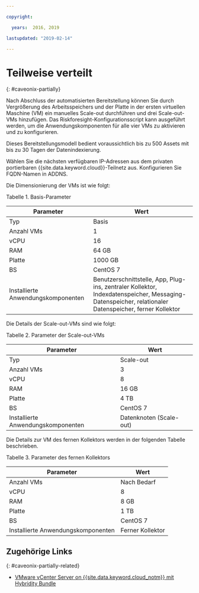 ```yaml
---

copyright:

  years:  2016, 2019

lastupdated: "2019-02-14"

---
```


# Teilweise verteilt
{: #caveonix-partially}

Nach Abschluss der automatisierten Bereitstellung können Sie durch Vergrößerung des Arbeitsspeichers und der Platte in der ersten virtuellen Maschine (VM) ein manuelles Scale-out durchführen und drei Scale-out-VMs hinzufügen. Das Riskforesight-Konfigurationsscript kann ausgeführt werden, um die Anwendungskomponenten für alle vier VMs zu aktivieren und zu konfigurieren.

Dieses Bereitstellungsmodell bedient voraussichtlich bis zu 500 Assets mit bis zu 30 Tagen der Datenindexierung.

Wählen Sie die nächsten verfügbaren IP-Adressen aus dem privaten portierbaren {{site.data.keyword.cloud}}-Teilnetz aus. Konfigurieren Sie FQDN-Namen in ADDNS.

Die Dimensionierung der VMs ist wie folgt:

Tabelle 1. Basis-Parameter

|Parameter	|Wert|
|---|---|
|Typ	|Basis |
|Anzahl VMs	|1|
|vCPU	|16|
|RAM	|64 GB|
|Platte	|1000 GB|
|BS	|CentOS 7|
|Installierte Anwendungskomponenten	|Benutzerschnittstelle, App, Plug-ins, zentraler Kollektor, Indexdatenspeicher, Messaging-Datenspeicher, relationaler Datenspeicher, ferner Kollektor|

Die Details der Scale-out-VMs sind wie folgt:

Tabelle 2. Parameter der Scale-out-VMs

|Parameter	| Wert |
|---|---|
|Typ	|Scale-out |
|Anzahl VMs	| 3 |
|vCPU	| 8 |
|RAM	| 16 GB |
| Platte	| 4 TB |
|BS	| CentOS 7 |
|Installierte Anwendungskomponenten	|Datenknoten (Scale-out) |

Die Details zur VM des fernen Kollektors werden in der folgenden Tabelle beschrieben.

Tabelle 3. Parameter des fernen Kollektors

|Parameter	|Wert|
|---|---|
|Anzahl VMs	|Nach Bedarf |
|vCPU	|8|
|RAM	|8 GB|
|Platte	|1 TB |
|BS	|CentOS 7|
|Installierte Anwendungskomponenten	|Ferner Kollektor|

## Zugehörige Links
{: #caveonix-partially-related}

* [VMware vCenter Server on {{site.data.keyword.cloud_notm}} mit Hybridity Bundle](/docs/services/vmwaresolutions/archiref/vcs/vcs-hybridity-intro.html)
